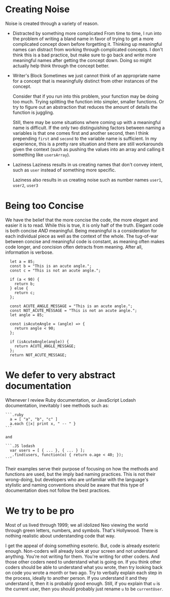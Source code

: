 
# Creating Noise
  Noise is created through a variety of reason.

  - Distracted by something more complicated
    From time to time, I run into the problem of writing a bland name in favor of trying to get a more complicated concept down before forgetting it. Thinking up meaningful names can distract from working through complicated concepts. I don't think this is a bad practice, but make sure to go back and write more meaningful names after getting the concept down. Doing so might actually help think through the concept better.

  - Writer's Block
    Sometimes we just cannot think of an appropriate name for a concept that is meaningfully distinct from other instances of the concept.

    Consider that if you run into this problem, your function may be doing too much. Trying splitting the function into simpler, smaller functions. Or try to figure out an abstraction that reduces the amount of details the function is juggling.

    Still, there may be some situations where coming up with a meaningful name is difficult. If the only two distinguishing factors between naming a variables is that one comes first and another second, then I think prepending `first` and `second` to the variable name is sufficient. In my experience, this is a pretty rare situation and there are still workarounds given the context (such as pushing the values into an array and calling it something like `usersArray`).

  - Laziness
    Laziness results in us creating names that don't convey intent, such as `user` instead of something more specific.

    Laziness also results in us creating noise such as number names `user1`, `user2`, `user3`

# Being too Concise
  We have the belief that the more concise the code, the more elegant and easier it is to read. While this is true, it is only half of the truth. Elegant code is both concise _AND_ meaningful. Being meaningful is a consideration for each individual piece as well as the context of the whole. The tug-of-war between concise and meaningful code is constant, as meaning often makes code longer, and concision often detracts from meaning. After all, information is verbose.

  ```
    let a = 85;
    const b = "This is an acute angle.";
    const c = "This is not an acute angle.";

    if (a < 90) {
      return b;
    } else {
      return c;
    };
  ```

  ```
    const ACUTE_ANGLE_MESSAGE = "This is an acute angle.";
    const NOT_ACUTE_MESSAGE = "This is not an acute angle.";
    let angle = 85;

    const isAcuteAngle = (angle) => {
      return angle < 90;
    };

    if (isAcuteAngle(angle)) {
      return ACUTE_ANGLE_MESSAGE;
    };
    return NOT_ACUTE_MESSAGE;
  ```

# We defer to very abstract documentation
  Whenever I review Ruby documentation, or JavaScript Lodash documentation, inevitably I see methods such as:

    ```.ruby
      a = [ "a", "b", "c" ]
      a.each {|x| print x, " -- " }
    ```

    and

    ```.JS lodash
      var users = [ { ... }, { ... } ];
      _.find(users, function(o) { return o.age < 40; });
    ```

  Their examples serve their purpose of focusing on how the methods and functions are used, but the imply bad naming practices. This is not their wrong-doing, but developers who are unfamiliar with the language's stylistic and naming conventions should be aware that this type of documentation does not follow the best practices.

# We try to be pro
  Most of us lived through 1999; we all idolized Neo viewing the world through green letters, numbers, and symbols. That's Hollywood. There is nothing realistic about understanding code that way.

  I get the appeal of doing something esoteric. But, code is already esoteric enough. Non-coders will already look at your screen and not understand anything. You're not writing for them. You're writing for other coders. And those other coders need to understand what is going on. If you think other coders should be able to understand what you wrote, then try looking back on code you wrote a month or two ago. Try to verbally explain each step in the process, ideally to another person. If you understand it and they understand it, then it is probably good enough. Still, if you explain that `u` is the current user, then you should probably just rename `u` to be `currentUser`.
